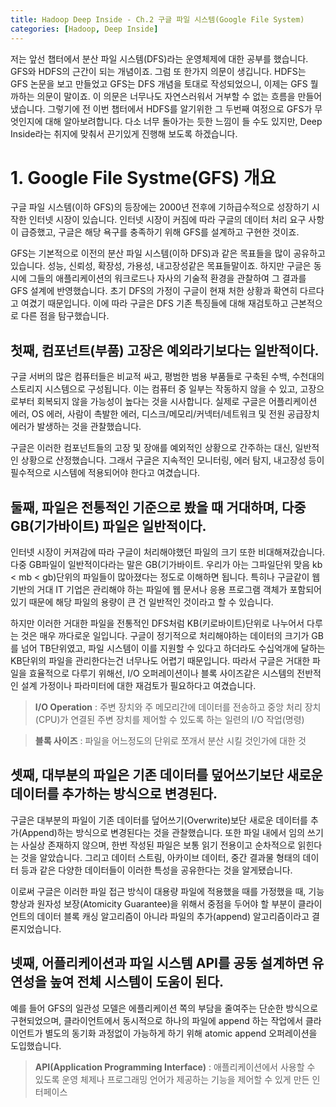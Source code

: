 ```yaml
---
title: Hadoop Deep Inside - Ch.2 구글 파일 시스템(Google File System)
categories: [Hadoop, Deep Inside]
---
```


저는 앞선 챕터에서 분산 파일 시스템(DFS)라는 운영체제에 대한 공부를 했습니다. GFS와 HDFS의 근간이 되는 개념이죠.
그럼 또 한가지 의문이 생깁니다. HDFS는 GFS 논문을 보고 만들었고 GFS는 DFS 개념을 토대로 작성되었으니, 이제는 GFS 뭘까하는 의문이 말이죠.
이 의문은 너무나도 자연스러워서 거부할 수 없는 흐름을 만들어냈습니다. 그렇기에 전 이번 챕터에서 HDFS를 알기위한 그 두번째 여정으로 GFS가 무엇인지에 대해 알아보려합니다.
다소 너무 돌아가는 듯한 느낌이 들 수도 있지만, Deep Inside라는 취지에 맞춰서 끈기있게 진행해 보도록 하겠습니다.

# 1. Google File Systme(GFS) 개요

구글 파일 시스템(이하 GFS)의 등장에는 2000년 전후에 기하급수적으로 성장하기 시작한 인터넷 시장이 있습니다. 인터넷 시장이 커짐에 따라 구글의 데이터 처리 요구 사항이 급증했고, 구글은 해당 욕구를 충족하기 위해 GFS를 설계하고 구현한 것이죠.

GFS는 기본적으로 이전의 분산 파일 시스템(이하 DFS)과 같은 목표들을 많이 공유하고 있습니다. 성능, 신뢰성, 확장성, 가용성, 내고장성같은 목표들말이죠. 하지만 구글은 동시에 그들의 애플리케이션의 워크로드나 자사의 기술적 환경을 관찰하여 그 결과를 GFS 설계에 반영했습니다. 초기 DFS의 가정이 구글이 현재 처한 상황과 확연히 다르다고 여겼기 때문입니다. 이에 따라 구글은 DFS 기존 특징들에 대해 재검토하고 근본적으로 다른 점을 탐구했습니다.

## 첫째, 컴포넌트(부품) 고장은 예외라기보다는 일반적이다.

구글 서버의 많은 컴퓨터들은 비교적 싸고, 평범한 범용 부품들로 구축된 수백, 수천대의 스토리지 시스템으로 구성됩니다. 이는 컴퓨터 중 일부는 작동하지 않을 수 있고, 고장으로부터 회복되지 않을 가능성이 높다는 것을 시사합니다. 실제로 구글은 어플리케이션 에러, OS 에러, 사람이 촉발한 에러, 디스크/메모리/커넥터/네트워크 및 전원 공급장치 에러가 발생하는 것을 관찰했습니다.

구글은 이러한 컴포넌트들의 고장 및 장애를 예외적인 상황으로 간주하는 대신, 일반적인 상황으로 산정했습니다. 그래서 구글은 지속적인 모니터링, 에러 탐지, 내고장성 등이 필수적으로 시스템에 적용되어야 한다고 여겼습니다.

## 둘째, 파일은 전통적인 기준으로 봤을 때 거대하며, 다중 GB(기가바이트) 파일은 일반적이다.

인터넷 시장이 커져감에 따라 구글이 처리해야했던 파일의 크기 또한 비대해져갔습니다. 다중 GB파일이 일반적이다라는 말은 GB(기가바이트. 우리가 아는 그파일단위 맞음 kb < mb < gb)단위의 파일들이 많아졌다는 정도로 이해하면 됩니다. 특히나 구글같이 웹 기반의 거대 IT 기업은 관리해야 하는 파일에 웹 문서나  응용 프로그램 객체가 포함되어 있기 때문에 해당 파일의 용량이 큰 건 일반적인 것이라고 할 수 있습니다.

하지만 이러한 거대한 파일을 전통적인 DFS처럼 KB(키로바이트)단위로 나누어서 다루는 것은 매우 까다로운 일입니다. 구글이 정기적으로 처리해야하는 데이터의 크기가 GB를 넘어 TB단위였고, 파일 시스템이 이를 지원할 수 있다고 하더라도 수십억개에 달하는 KB단위의 파일을 관리한다는건 너무나도 어렵기 때문입니다. 따라서 구글은 거대한 파일을 효율적으로 다루기 위해선,  I/O 오퍼레이션이나 블록 사이즈같은 시스템의 전반적인 설계 가정이나 파라미터에 대한 재검토가 필요하다고 여겼습니다.

> **I/O Operation**
: 주변 장치와 주 메모리간에 데이터를 전송하고 중앙 처리 장치(CPU)가 연결된 주변 장치를 제어할 수 있도록 하는 일련의 I/O 작업(명령)
>

> **블록 사이즈**
: 파일을 어느정도의 단위로 쪼개서 분산 시킬 것인가에 대한 것
>

## 셋째, 대부분의 파일은 기존 데이터를 덮어쓰기보단 새로운 데이터를 추가하는 방식으로 변경된다.

구글은 대부분의 파일이 기존 데이터를 덮어쓰기(Overwrite)보단 새로운 데이터를 추가(Append)하는 방식으로 변경된다는 것을 관찰했습니다. 또한 파일 내에서 임의 쓰기는 사실상 존재하지 않으며, 한번 작성된 파일은 보통 읽기 전용이고 순차적으로 읽힌다는 것을 알았습니다. 그리고 데이터 스트림, 아카이브 데이터, 중간 결과물 형태의 데이터 등과 같은 다양한 데이터들이 이러한 특성을 공유한다는 것을 알게됐습니다.

이로써 구글은 이러한 파일 접근 방식이 대용량 파일에 적용했을 때를 가정했을 때, 기능 향상과 원자성 보장(Atomicity Guarantee)을 위해서 중점을 두어야 할 부분이 클라이언트의 데이터 블록 캐싱 알고리즘이 아니라 파일의 추가(append) 알고리즘이라고 결론지었습니다.

## 넷째, 어플리케이션과 파일 시스템 API를 공동 설계하면 유연성을 높여 전체 시스템이 도움이 된다.

예를 들어 GFS의 일관성 모델은 에플리케이션 쪽의 부담을 줄여주는 단순한 방식으로 구현되었으며, 클라이언트에서 동시적으로 하나의 파일에 append 하는 작업에서 클라이언트가 별도의 동기화 과정없이 가능하게 하기 위해 atomic append 오퍼레이션을 도입했습니다.

> **API(Application Programming Interface)**
: 애플리케이션에서 사용할 수 있도록 운영 체제나 프로그래밍 언어가 제공하는 기능을 제어할 수 있게 만든 인터페이스
>
